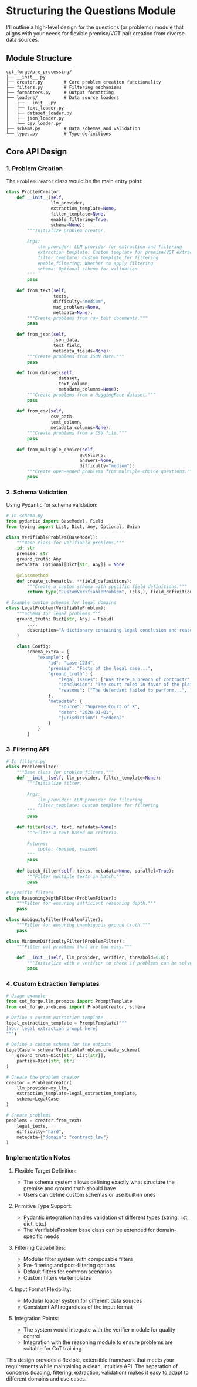 # Structuring the Questions Module
I'll outline a high-level design for the questions (or problems) module that aligns with your needs for flexible premise/VGT pair creation from diverse data sources.

## Module Structure
```
cot_forge/pre_processing/
├── __init__.py
├── creator.py        # Core problem creation functionality
├── filters.py        # Filtering mechanisms
├── formatters.py     # Output formatting
├── loaders/          # Data source loaders
│   ├── __init__.py
│   ├── text_loader.py
│   ├── dataset_loader.py
│   ├── json_loader.py
│   └── csv_loader.py
├── schema.py         # Data schemas and validation
└── types.py          # Type definitions
```

## Core API Design

### 1. Problem Creation
The `ProblemCreator` class would be the main entry point:
```python
class ProblemCreator:
    def __init__(self, 
                 llm_provider,
                 extraction_template=None,
                 filter_template=None,
                 enable_filtering=True,
                 schema=None):
        """Initialize problem creator.
        
        Args:
            llm_provider: LLM provider for extraction and filtering
            extraction_template: Custom template for premise/VGT extraction
            filter_template: Custom template for filtering
            enable_filtering: Whether to apply filtering
            schema: Optional schema for validation
        """
        pass
    
    def from_text(self, 
                  texts, 
                  difficulty="medium",
                  max_problems=None,
                  metadata=None):
        """Create problems from raw text documents."""
        pass
    
    def from_json(self, 
                  json_data, 
                  text_field,
                  metadata_fields=None):
        """Create problems from JSON data."""
        pass
    
    def from_dataset(self, 
                    dataset, 
                    text_column,
                    metadata_columns=None):
        """Create problems from a HuggingFace dataset."""
        pass
    
    def from_csv(self, 
                 csv_path, 
                 text_column,
                 metadata_columns=None):
        """Create problems from a CSV file."""
        pass
    
    def from_multiple_choice(self,
                            questions,
                            answers=None,
                            difficulty="medium"):
        """Create open-ended problems from multiple-choice questions."""
        pass
```

### 2. Schema Validation
Using Pydantic for schema validation:
```python
# In schema.py
from pydantic import BaseModel, Field
from typing import List, Dict, Any, Optional, Union

class VerifiableProblem(BaseModel):
    """Base class for verifiable problems."""
    id: str
    premise: str
    ground_truth: Any
    metadata: Optional[Dict[str, Any]] = None
    
    @classmethod
    def create_schema(cls, **field_definitions):
        """Create a custom schema with specific field definitions."""
        return type("CustomVerifiableProblem", (cls,), field_definitions)

# Example custom schemas for legal domains
class LegalProblem(VerifiableProblem):
    """Schema for legal problems."""
    ground_truth: Dict[str, Any] = Field(
        ..., 
        description="A dictionary containing legal conclusion and reasoning"
    )
    
    class Config:
        schema_extra = {
            "example": {
                "id": "case-1234",
                "premise": "Facts of the legal case...",
                "ground_truth": {
                    "legal_issues": ["Was there a breach of contract?", "..."],
                    "conclusion": "The court ruled in favor of the plaintiff.",
                    "reasons": ["The defendant failed to perform...", "..."]
                },
                "metadata": {
                    "source": "Supreme Court of X",
                    "date": "2020-01-01",
                    "jurisdiction": "Federal"
                }
            }
        }
```

### 3. Filtering API
```python
# In filters.py
class ProblemFilter:
    """Base class for problem filters."""
    def __init__(self, llm_provider, filter_template=None):
        """Initialize filter.
        
        Args:
            llm_provider: LLM provider for filtering
            filter_template: Custom template for filtering
        """
        pass
    
    def filter(self, text, metadata=None):
        """Filter a text based on criteria.
        
        Returns:
            tuple: (passed, reason)
        """
        pass
    
    def batch_filter(self, texts, metadata=None, parallel=True):
        """Filter multiple texts in batch."""
        pass

# Specific filters
class ReasoningDepthFilter(ProblemFilter):
    """Filter for ensuring sufficient reasoning depth."""
    pass

class AmbiguityFilter(ProblemFilter):
    """Filter for ensuring unambiguous ground truth."""
    pass

class MinimumDifficultyFilter(ProblemFilter):
    """Filter out problems that are too easy."""
    
    def __init__(self, llm_provider, verifier, threshold=0.8):
        """Initialize with a verifier to check if problems can be solved without CoT."""
        pass
```

### 4. Custom Extraction Templates
```python
# Usage example
from cot_forge.llm.prompts import PromptTemplate
from cot_forge.problems import ProblemCreator, schema

# Define a custom extraction template
legal_extraction_template = PromptTemplate("""
[Your legal extraction prompt here]
""")

# Define a custom schema for the outputs
LegalCase = schema.VerifiableProblem.create_schema(
    ground_truth=Dict[str, List[str]],
    parties=Dict[str, str]
)

# Create the problem creator
creator = ProblemCreator(
    llm_provider=my_llm,
    extraction_template=legal_extraction_template,
    schema=LegalCase
)

# Create problems
problems = creator.from_text(
    legal_texts,
    difficulty="hard",
    metadata={"domain": "contract_law"}
)
```

### Implementation Notes
1. Flexible Target Definition:
    * The schema system allows defining exactly what structure the premise and ground truth should have
    * Users can define custom schemas or use built-in ones

2. Primitive Type Support:
    * Pydantic integration handles validation of different types (string, list, dict, etc.)
    * The VerifiableProblem base class can be extended for domain-specific needs

3. Filtering Capabilities:
    * Modular filter system with composable filters
    * Pre-filtering and post-filtering options
    * Default filters for common scenarios
    * Custom filters via templates

4. Input Format Flexibility:
    * Modular loader system for different data sources
    * Consistent API regardless of the input format

5. Integration Points:
    * The system would integrate with the verifier module for quality control
    * Integration with the reasoning module to ensure problems are suitable for CoT training

This design provides a flexible, extensible framework that meets your requirements while maintaining a clean, intuitive API. The separation of concerns (loading, filtering, extraction, validation) makes it easy to adapt to different domains and use cases.